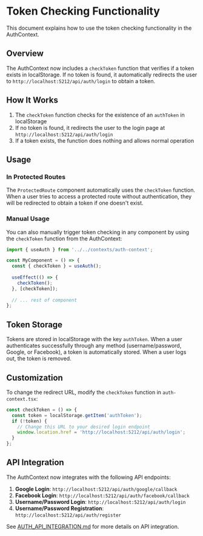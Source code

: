# Token Checking Functionality

This document explains how to use the token checking functionality in the AuthContext.

## Overview

The AuthContext now includes a `checkToken` function that verifies if a token exists in localStorage. If no token is found, it automatically redirects the user to `http://localhost:5212/api/auth/login` to obtain a token.

## How It Works

1. The `checkToken` function checks for the existence of an `authToken` in localStorage
2. If no token is found, it redirects the user to the login page at `http://localhost:5212/api/auth/login`
3. If a token exists, the function does nothing and allows normal operation

## Usage

### In Protected Routes

The `ProtectedRoute` component automatically uses the `checkToken` function. When a user tries to access a protected route without authentication, they will be redirected to obtain a token if one doesn't exist.

### Manual Usage

You can also manually trigger token checking in any component by using the `checkToken` function from the AuthContext:

```typescript
import { useAuth } from '../../contexts/auth-context';

const MyComponent = () => {
  const { checkToken } = useAuth();
  
  useEffect(() => {
    checkToken();
  }, [checkToken]);
  
  // ... rest of component
};
```

## Token Storage

Tokens are stored in localStorage with the key `authToken`. When a user authenticates successfully through any method (username/password, Google, or Facebook), a token is automatically stored. When a user logs out, the token is removed.

## Customization

To change the redirect URL, modify the `checkToken` function in `auth-context.tsx`:

```typescript
const checkToken = () => {
  const token = localStorage.getItem('authToken');
  if (!token) {
    // Change this URL to your desired login endpoint
    window.location.href = 'http://localhost:5212/api/auth/login';
  }
};
```

## API Integration

The AuthContext now integrates with the following API endpoints:

1. **Google Login**: `http://localhost:5212/api/auth/google/callback`
2. **Facebook Login**: `http://localhost:5212/api/auth/facebook/callback`
3. **Username/Password Login**: `http://localhost:5212/api/auth/login`
4. **Username/Password Registration**: `http://localhost:5212/api/auth/register`

See [AUTH_API_INTEGRATION.md](file:///c:/Users/naphat_l/play-code/HeroUi/123/src/shared/contexts/AUTH_API_INTEGRATION.md) for more details on API integration.